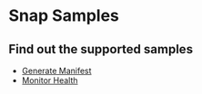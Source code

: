 # Snap Samples

## Find out the supported samples 

* [Generate Manifest](generate-manifest/README.md)
* [Monitor Health](monitor-health/README.md)